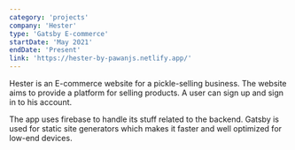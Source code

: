 ```yaml
---
category: 'projects'
company: 'Hester'
type: 'Gatsby E-commerce'
startDate: 'May 2021'
endDate: 'Present'
link: 'https://hester-by-pawanjs.netlify.app/'
---
```


Hester is an E-commerce website for a pickle-selling business. The website aims to provide a platform for selling products. A user can sign up and sign in to his account.

The app uses firebase to handle its stuff related to the backend. Gatsby is used for static site generators which makes it faster and well optimized for low-end devices.
